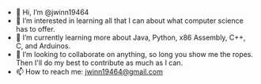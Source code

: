 - 👋 Hi, I’m @jwinn19464
- 👀 I’m interested in learning all that I can about what computer science has to offer.
- 🌱 I’m currently learning more about Java, Python, x86 Assembly, C++, C, and Arduinos.
- 💞️ I’m looking to collaborate on anything, so long you show me the ropes. Then I'll do my best to contribute as much as I can.
- 📫 How to reach me: jwinn19464@gmail.com

<!---
jwinn19464/jwinn19464 is a ✨ special ✨ repository because its `README.md` (this file) appears on your GitHub profile.
You can click the Preview link to take a look at your changes.
--->
